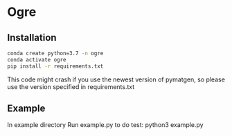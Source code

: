 # Ogre
## Installation
```bash
conda create python=3.7 -n ogre
conda activate ogre
pip install -r requirements.txt
```
This code might crash if you use the newest version of pymatgen, so please use the version specified in requirements.txt

## Example
In example directory
Run example.py to do test: python3 example.py
